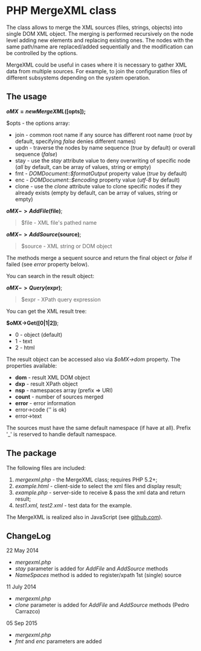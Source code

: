 PHP MergeXML class
==================

The class allows to merge the XML sources (files, strings, objects) into single DOM XML object.
The merging is performed recursively on the node level adding new elements and replacing existing ones.
The nodes with the same path/name are replaced/added sequentially and the modification can be controlled by the options.

MergeXML could be useful in cases where it is necessary to gather XML data from multiple sources.
For example, to join the configuration files of different subsystems depending on the system operation. 

The usage
---------

**$oMX = new MergeXML([$opts]);**

$opts - the options array:

- join - common root name if any source has different root name (*root* by default, specifying *false* denies different names)
- updn - traverse the nodes by name sequence (*true* by default) or overall sequence (*false*)
- stay - use the *stay* attribute value to deny overwriting of specific node (*all* by default, can be array of values, string or empty)
- fmt - *DOMDocument::$formatOutput* property value (*true* by default)
- enc - *DOMDocument::$encoding* property value (*utf-8* by default)
- clone - use the *clone* attribute value to clone specific nodes if they already exists (empty by default, can be array of values, string or empty)

**$oMX->AddFile($file)**;

> $file - XML file's pathed name

**$oMX->AddSource($source)**;

> $source - XML string or DOM object

The methods merge a sequent source and return the final object or *false* if failed (see *error* property below).

You can search in the result object:

**$oMX->Query($expr)**;

> $expr - XPath query expression

You can get the XML result tree:

**$oMX->Get([0|1|2])**;

- 0 - object (default)
- 1 - text
- 2 - html

The result object can be accessed also via *$oMX->dom* property. The properties available:

- **dom** - result XML DOM object
- **dxp** - result XPath object
- **nsp** - namespaces array (prefix => URI)
- **count** - number of sources merged
- **error** - error information
 - error->code ('' is ok)
 - error->text

The sources must have the same default namespace (if have at all).
Prefix '_' is reserved to handle default namespace.

The package
-----------

The following files are included:

1. *mergexml.php* - the MergeXML class; requires PHP 5.2+;
2. *example.html* - client-side to select the xml files and display result;
3. *example.php* - server-side to receive & pass the xml data and return result;
4. *test1.xml, test2.xml* - test data for the example.

The MergeXML is realized also in JavaScript (see [github.com]).

ChangeLog
---------

22 May 2014

- *mergexml.php*
 - *stay* parameter is added for *AddFile* and *AddSource* methods
 - *NameSpaces* method is added to register/xpath 1st (single) source

11 July 2014

- *mergexml.php*
 - *clone* parameter is added for *AddFile* and *AddSource* methods (Pedro Carrazco)

05 Sep 2015

- *mergexml.php*
 - *fmt* and *enc* parameters are added

  [github.com]: http://www.github.com/hareko/js-merge-xml
